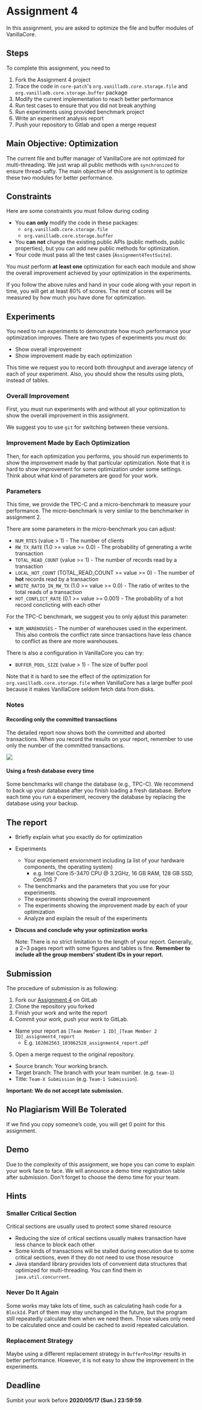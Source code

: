 # Assignment 4

In this assignment, you are asked to optimize the file and buffer modules of VanillaCore.

## Steps

To complete this assignment, you need to

1. Fork the Assignment 4 project
2. Trace the code in `core-patch`'s `org.vanilladb.core.storage.file` and `org.vanilladb.core.storage.buffer` package
3. Modify the current implementation to reach better performance
4. Run test cases to ensure that you did not break anything
5. Run experiments using provided benchmark project
6. Write an experiment analysis report
7. Push your repository to Gitlab and open a merge request

## Main Objective: Optimization

The current file and buffer manager of VanillaCore are not optimized for multi-threading. We just wrap all public methods with `synchronized` to ensure thread-safty. The main objective of this assignment is to optimize these two modules for better performance.

## Constraints

Here are some constraints you must follow during coding

- You **can only** modify the code in these packages:
  - `org.vanilladb.core.storage.file`
  - `org.vanilladb.core.storage.buffer`
- You **can not** change the existing public APIs (public methods, public properties), but you can add new public methods for optimization.
- Your code must pass all the test cases (`Assignment4TestSuite`).

You must perform **at least one** optimization for each each module and show the overall improvement achieved by your optimization in the experiments.

If you follow the above rules and hand in your code along with your report in time, you will get at least 80% of scores. The rest of scores will be measured by how much you have done for optimization.

## Experiments

You need to run experiments to demonstrate how much performance your optimization improves. There are two types of experiments you must do:

- Show overall improvement
- Show improvement made by each optimization

This time we request you to record both throughput and average latency of each of your experiment. Also, you should show the results using plots, instead of tables.

### Overall Improvement

First, you must run experiments with and without all your optimization to show the overall improvement in this assignment.

We suggest you to use `git` for switching between these versions.

### Improvement Made by Each Optimization

Then, for each optimization you performs, you should run experiments to show the improvement made by that particular optimization. Note that it is hard to show improvement for some optimization under some settings. Think about what kind of parameters are good for your work.

### Parameters

This time, we provide the TPC-C and a micro-benchmark to measure your performance. The micro-benchmark is very simliar to the benchmarker in assignment 2.

There are some parameters in the micro-benchmark you can adjust:

- `NUM_RTES` (value > 1) - The number of clients
- `RW_TX_RATE` (1.0 >= value >= 0.0) - The probability of generating a write transaction
- `TOTAL_READ_COUNT` (value >= 1) - The number of records read by a transaction
- `LOCAL_HOT_COUNT` (TOTAL_READ_COUNT >= value >= 0) - The number of **hot** records read by a transaction
- `WRITE_RATIO_IN_RW_TX` (1.0 >= value >= 0.0) - The ratio of writes to the total reads of a transaction
- `HOT_CONFLICT_RATE` (0.1 >= value >= 0.001) - The probability of a hot record conclicting with each other

For the TPC-C benchmark, we suggest you to only ajdust this parameter:

- `NUM_WAREHOUSES` - The number of warehouses used in the experiment. This also controls the conflict rate since transactions have less chance to conflict as there are more warehouses.

There is also a configuration in VanillaCore you can try:

- `BUFFER_POOL_SIZE` (value > 1) - The size of buffer pool

Note that it is hard to see the effect of the optimization for `org.vanilladb.core.storage.file` when VanillaCore has a large buffer pool because it makes VanillaCore seldom fetch data from disks.

### Notes

#### Recording only the committed transactions

The detailed report now shows both the committed and aborted transactions. When you record the results on your report, remember to use only the number of the committed transactions.

<img src="images/001.png" />

#### Using a fresh database every time

Some benchmarks will change the database (e.g., TPC-C). We recommend to back up your database after you finish loading a fresh database. Before each time you run a experiment, recovery the database by replacing the database using your backup.

## The report

- Briefly explain what you exactly do for optimization
- Experiments
  - Your experiement enviornment including (a list of your hardware components, the operating system)
    - e.g. Intel Core i5-3470 CPU @ 3.2GHz, 16 GB RAM, 128 GB SSD, CentOS 7
  - The benchmarks and the parameters that you use for your experiments.
  - The experiments showing the overall improvement
  - The experiments showing the improvement made by each of your optimization
  - Analyze and explain the result of the experiments
- **Discuss and conclude why your optimization works**

	Note: There is no strict limitation to the length of your report. Generally, a 2~3 pages report with some figures and tables is fine. **Remember to include all the group members' student IDs in your report.**


## Submission

The procedure of submission is as following:

1. Fork our [Assignment 4](https://shwu10.cs.nthu.edu.tw/courses/databases/2020-spring/db20-assignment-4) on GitLab
2. Clone the repository you forked
3. Finish your work and write the report
4. Commit your work, push your work to GitLab.
  - Name your report as `[Team Member 1 ID]_[Team Member 2 ID]_assignment4_report`
    - E.g. `102062563_103062528_assignment4_report.pdf`
5. Open a merge request to the original repository.
  - Source branch: Your working branch.
  - Target branch: The branch with your team number. (e.g. `team-1`)
  - Title: `Team-X Submission` (e.g. `Team-1 Submission`).

**Important: We do not accept late submission.**

## No Plagiarism Will Be Tolerated

If we find you copy someone’s code, you will get 0 point for this assignment.

## Demo

Due to the complexity of this assignment, we hope you can come to explain your work face to face. We will announce a demo time registration table after submission. Don't forget to choose the demo time for your team.

## Hints

### Smaller Critical Section

Critical sections are usually used to protect some shared resource

- Reducing the size of critical sections usually makes transaction have less chance to block each other
- Some kinds of transactions will be stalled during execution due to some critical sections, even if they do not need to use those resource
- Java standard library provides lots of convenient data structures that optimized for multi-threading. You can find them in `java.util.concurrent`.

### Never Do It Again

Some works may take lots of time, such as calculating hash code for a `BlockId`. Part of them may stay unchanged in the future, but the program still repeatedly calculate them when we need them. Those values only need to be calculated once and could be cached to avoid repeated calculation.

### Replacement Strategy

Maybe using a different replacement strategy in `BufferPoolMgr` results in better performance. However, it is not easy to show the improvement in the experiments.

## Deadline

Sumbit your work before **2020/05/17 (Sun.) 23:59:59**.
